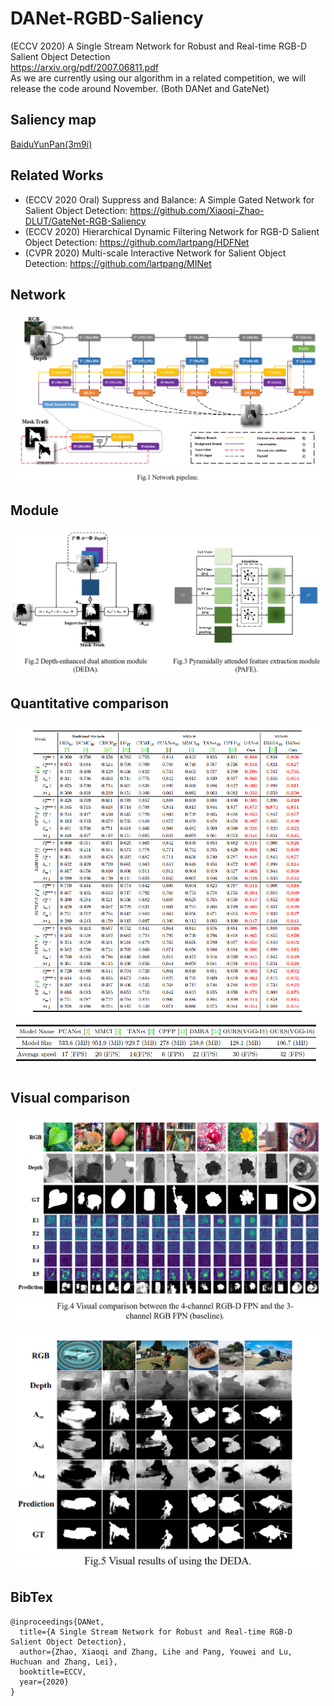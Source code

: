 # DANet-RGBD-Saliency
(ECCV 2020) A Single Stream Network for Robust and Real-time RGB-D Salient Object Detection  
https://arxiv.org/pdf/2007.06811.pdf  
As we are currently using our algorithm in a related competition, we will release the code around November. (Both DANet and GateNet) 
## Saliency map
[BaiduYunPan(3m9i)](https://pan.baidu.com/s/1_sOsCOgZwFNtPdXypFJHog)  
## Related Works
* (ECCV 2020 Oral) Suppress and Balance: A Simple Gated Network for Salient Object Detection: https://github.com/Xiaoqi-Zhao-DLUT/GateNet-RGB-Saliency
* (ECCV 2020) Hierarchical Dynamic Filtering Network for RGB-D Salient Object Detection: https://github.com/lartpang/HDFNet
* (CVPR 2020) Multi-scale Interactive Network for Salient Object Detection: https://github.com/lartpang/MINet

## Network
![](./Image/Network.png)

## Module
![](./Image/Module.png)

## Quantitative comparison
![](./Image/Quantitative_comparison.png)

## Visual comparison
![](./Image/visual_4channel.png)

![](./Image/visual_deda.png)  

## BibTex
```
@inproceedings{DANet,
  title={A Single Stream Network for Robust and Real-time RGB-D Salient Object Detection},
  author={Zhao, Xiaoqi and Zhang, Lihe and Pang, Youwei and Lu, Huchuan and Zhang, Lei},
  booktitle=ECCV,
  year={2020}
}
```
